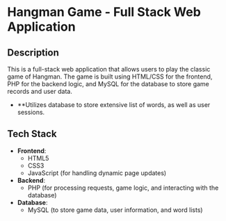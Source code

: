 # Hangman Game - Full Stack Web Application

## Description
This is a full-stack web application that allows users to play the classic game of Hangman. The game is built using HTML/CSS for the frontend, PHP for the backend logic, and MySQL for the database to store game records and user data.
- **Utilizes database to store extensive list of words, as well as user sessions. 

## Tech Stack
- **Frontend**: 
  - HTML5
  - CSS3
  - JavaScript (for handling dynamic page updates)
- **Backend**: 
  - PHP (for processing requests, game logic, and interacting with the database)
- **Database**:
  - MySQL (to store game data, user information, and word lists)


